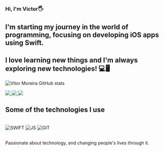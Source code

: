 ### Hi, I'm Victor🖐️
## I'm starting my journey in the world of programming, focusing on developing iOS apps using Swift.
## I love learning new things and I'm always exploring new technologies! 💻🖥

![Vitor Moreira GitHub stats](https://github-readme-stats.vercel.app/api?username=vitormrock&show_icons=true&theme=radical)

<div>
    <a href="https://wa.me/5551983555958" target="_blank">
        <img src="https://img.shields.io/badge/WhatsApp-25D366?style=for-the-badge&logo=whatsapp&logoColor=white" target="_blank">
    </a>
    <a href="mailto:vitormoreiraadd@hotmail.com" target="_blank">
        <img src="https://img.shields.io/badge/Email-D14836?style=for-the-badge&logo=gmail&logoColor=white" target="_blank">
    </a>
    <a href="https://www.linkedin.com/in/vitor-moreira-679511199/" target="_blank">
        <img src="https://img.shields.io/badge/LinkedIn-0077B5?style=for-the-badge&logo=linkedin&logoColor=white" target="_blank">
    </a>
</div>

## Some of the technologies I use

<div style="display: inline_block"><br/>
  <img align="center" alt="SWIFT" src="https://img.shields.io/badge/Swift-FA7343?style=for-the-badge&logo=swift&logoColor=white" />
  <img align="center" alt="JS" src="https://img.shields.io/badge/JavaScript-F7DF1E?style=for-the-badge&logo=javascript&logoColor=black" />
  <img align="center" alt="GIT" src="https://img.shields.io/badge/GIT-E44C30?style=for-the-badge&logo=git&logoColor=white" />
</div><br/>

Passionate about technology, and changing people's lives through it.


